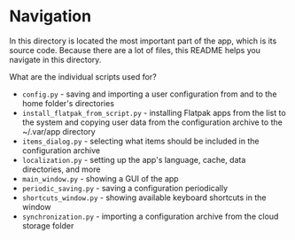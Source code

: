# Navigation
In this directory is located the most important part of the app, which is its source code.
Because there are a lot of files, this README helps you navigate in this directory.

What are the individual scripts used for?
- `config.py` - saving and importing a user configuration from and to the home folder's directories
- `install_flatpak_from_script.py` - installing Flatpak apps from the list to the system and copying user data from the configuration archive to the ~/.var/app directory
- `items_dialog.py` - selecting what items should be included in the configuration archive
- `localization.py` - setting up the app's language, cache, data directories, and more
- `main_window.py` - showing a GUI of the app
- `periodic_saving.py` - saving a configuration periodically
- `shortcuts_window.py` - showing available keyboard shortcuts in the window
- `synchronization.py` - importing a configuration archive from the cloud storage folder
